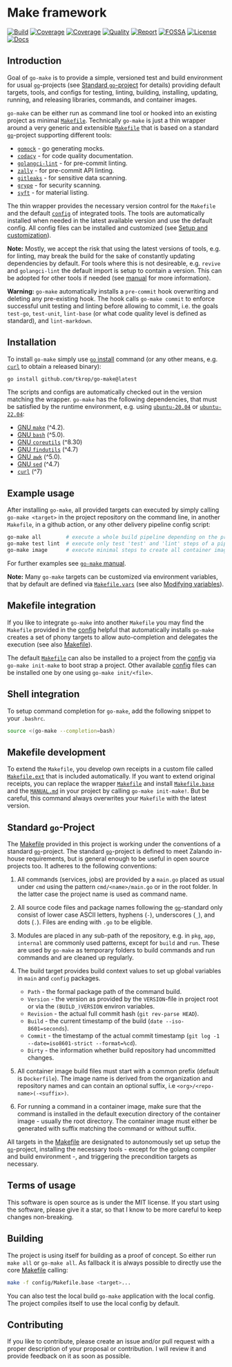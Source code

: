 # Make framework

[![Build][build-badge]][build-link]
[![Coverage][coveralls-badge]][coveralls-link]
[![Coverage][coverage-badge]][coverage-link]
[![Quality][quality-badge]][quality-link]
[![Report][report-badge]][report-link]
[![FOSSA][fossa-badge]][fossa-link]
[![License][license-badge]][license-link]
[![Docs][docs-badge]][docs-link]
<!--
[![Libraries][libs-badge]][libs-link]
[![Security][security-badge]][security-link]
-->

[build-badge]: https://github.com/tkrop/go-make/actions/workflows/go.yaml/badge.svg
[build-link]: https://github.com/tkrop/go-make/actions/workflows/go.yaml

[coveralls-badge]: https://coveralls.io/repos/github/tkrop/go-make/badge.svg?branch=main
[coveralls-link]: https://coveralls.io/github/tkrop/go-make?branch=main

[coverage-badge]: https://app.codacy.com/project/badge/Coverage/b2bb898346ae4bb4be6414cd6dfe4932
[coverage-link]: https://www.codacy.com/gh/tkrop/go-make/dashboard?utm_source=github.com&utm_medium=referral&utm_content=tkrop/go-make&utm_campaign=Badge_Coverage

[quality-badge]: https://app.codacy.com/project/badge/Grade/b2bb898346ae4bb4be6414cd6dfe4932
[quality-link]: b2bb898346ae4bb4be6414cd6dfe4932https://app.codacy.com/gh/tkrop/go-make/dashboard?utm_source=gh&utm_medium=referral&utm_content=&utm_campaign=Badge_grade

[report-badge]: https://goreportcard.com/badge/github.com/tkrop/go-make
[report-link]: https://goreportcard.com/report/github.com/tkrop/go-make

[fossa-badge]: https://app.fossa.com/api/projects/git%2Bgithub.com%2Ftkrop%2Fgo-make.svg?type=shield&issueType=license
[fossa-link]: https://app.fossa.com/projects/git%2Bgithub.com%2Ftkrop%2Fgo-make?ref=badge_shield&issueType=license

[license-badge]: https://img.shields.io/badge/License-MIT-yellow.svg
[license-link]: https://opensource.org/licenses/MIT

[docs-badge]: https://pkg.go.dev/badge/github.com/tkrop/go-make.svg
[docs-link]: https://pkg.go.dev/github.com/tkrop/go-make

<!--
[libs-badge]: https://img.shields.io/librariesio/release/github/tkrop/go-make
[libs-link]: https://libraries.io/github/tkrop/go-make

[security-badge]: https://snyk.io/test/github/tkrop/go-make/main/badge.svg
[security-link]: https://snyk.io/test/github/tkrop/go-make
-->

## Introduction

Goal of `go-make` is to provide a simple, versioned test and build environment
for usual [`go`][go]-projects (see [Standard `go`-project](#standard-go-project)
for details) providing default targets, tools, and configs for testing, linting,
building, installing, updating, running, and releasing libraries, commands, and
container images.

`go-make` can be either run as command line tool or hooked into an existing
project as minimal [`Makefile`](Makefile). Technically `go-make` is just a thin
wrapper around a very generic and extensible [`Makefile`](Makefile.base) that
is based on a standard [`go`][go]-project supporting different tools:

* [`gomock`][gomock] - go generating mocks.
* [`codacy`][codacy] - for code quality documentation.
* [`golangci-lint`][golangci] - for pre-commit linting.
* [`zally`][zally] - for pre-commit API linting.
* [`gitleaks`][gitleaks] - for sensitive data scanning.
* [`grype`][grype] - for security scanning.
* [`syft`][syft] - for material listing.

The thin wrapper provides the necessary version control for the `Makefile` and
the default [`config`](config) of integrated tools. The tools are automatically
installed when needed in the latest available version and use the default
config. All config files can be installed and customized (see [Setup and
customization](MANUAL.md#setup-and-customization)).


**Note:** Mostly, we accept the risk that using the latest versions of tools,
e.g. for linting, may break the build for the sake of constantly updating
dependencies by default. For tools where this is not desireable, e.g. `revive`
and `golangci-lint` the default import is setup to contain a version. This can
be adopted for other tools if needed (see [manual](MANUAL.md) for more
information).

**Warning:** `go-make` automatically installs a `pre-commit` hook overwriting
and deleting any pre-existing hook. The hook calls `go-make commit` to enforce
successful unit testing and linting before allowing to commit, i.e. the goals
`test-go`, `test-unit`, `lint-base` (or what code quality level is defined as
standard), and `lint-markdown`.

[gomock]: <https://github.com/uber/mock>
[golangci]: <https://github.com/golangci/golangci-lint>
[codacy]: <https://www.codacy.com/>
[zally]: <http://opensource.zalando.com/zally>
[gitleaks]: <https://github.com/gitleaks/gitleaks>
[grype]: <https://github.com/anchore/grype>
[syft]: <https://github.com/anchore/syft>


## Installation

To install `go-make` simply use [`go` install][go-install] command (or any
other means, e.g. [`curl`][curl] to obtain a released binary):

```bash
go install github.com/tkrop/go-make@latest
```

The scripts and configs are automatically checked out in the version matching
the wrapper. `go-make` has the following dependencies, that must be satisfied
by the runtime environment, e.g. using [`ubuntu-20.04`][ubuntu-20.04] or
[`ubuntu-22.04`][ubuntu-22.04]:

* [GNU `make`][make] (^4.2).
* [GNU `bash`][bash] (^5.0).
* [GNU `coreutils`][core] (^8.30)
* [GNU `findutils`][find] (^4.7)
* [GNU `awk`][awk] (^5.0).
* [GNU `sed`][sed] (^4.7)
* [`curl`][curl] (^7)

[ubuntu-20.04]: <https://releases.ubuntu.com/focal/>
[ubuntu-22.04]: <https://releases.ubuntu.com/jammy/>
[go-install]: <https://go.dev/doc/tutorial/compile-install>
[curl]: <https://curl.se/>
[make]: <https://www.gnu.org/software/make/>
[bash]: <https://www.gnu.org/software/bash/>
[core]: <https://www.gnu.org/software/coreutils/>
[find]: <https://www.gnu.org/software/findutils/>
[awk]: <https://www.gnu.org/software/awk/>
[sed]: <https://www.gnu.org/software/sed/>


## Example usage

After installing `go-make`, all provided targets can executed by simply calling
`go-make <target>` in the project repository on the command line, in another
`Makefile`, in a github action, or any other delivery pipeline config script:

```bash
go-make all        # execute a whole build pipeline depending on the project.
go-make test lint  # execute only test 'test' and 'lint' steps of a pipeline.
go-make image      # execute minimal steps to create all container images.
```

For further examples see [`go-make` manual](MANUAL.md).

**Note:** Many `go-make` targets can be customized via environment variables,
that by default are defined via [`Makefile.vars`](Makefiles.vars) (see also
[Modifying variables](Manual.md#modifying-variables)).


## Makefile integration

If you like to integrate `go-make` into another `Makefile` you may find the
`Makefile` provided in the [config](config) helpful that automatically installs
`go-make` creates a set of phony targets to allow auto-completion and delegates
the execution (see also [Makefile](config/Makefile)).

The default [`Makefile`](config/Makefile) can also be installed to a project
from the [config](config) via `go-make init-make` to boot strap a project.
Other available [config](config) files can be installed one by one using
`go-make init/<file>`.


## Shell integration

To setup command completion for `go-make`, add the following snippet to your
`.bashrc`.

```bash
source <(go-make --completion=bash)
```


## Makefile development

To extend the `Makefile`, you develop own receipts in a custom file called
[`Makefile.ext`](Makefile.ext) that is included automatically. If you want to
extend original receipts, you can replace the wrapper [`Makefile`](Makefile)
and install [`Makefile.base`](Makefile.base) and the [`MANUAL.md`](MANUAL.md)
in your project by calling `go-make init-make!`. But be careful, this command
always overwrites your `Makefile` with the latest version.


## Standard `go`-Project

The [Makefile](Makefile) provided in this project is working under the
conventions of a standard [`go`][go]-project. The standard [`go`][go]-project
is defined to meet Zalando in-house requirements, but is general enough to be
useful in open source projects too. It adheres to the following conventions:

1. All commands (services, jobs) are provided by a `main.go` placed as usual
   under `cmd` using the pattern `cmd/<name>/main.go` or in the root folder. In
   the latter case the project name is used as command name.

2. All source code files and package names following the [`go`][go]-standard
   only consist of lower case ASCII letters, hyphens (`-`), underscores (`_`),
   and dots (`.`). Files are ending with `.go` to be eligible.

3. Modules are placed in any sub-path of the repository, e.g. in `pkg`, `app`,
   `internal` are commonly used patterns, except for `build` and `run`. These
   are used by `go-make` as temporary folders to build commands and run commands
   and are cleaned up regularly.

4. The build target provides build context values to set up global variables in
   `main` and `config` packages.

   * `Path` - the formal package path of the command build.
   * `Version` - the version as provided by the `VERSION`-file in project root
     or via the `(BUILD_)VERSION` environ variables.
   * `Revision` - the actual full commit hash (`git rev-parse HEAD`).
   * `Build` - the current timestamp of the build (`date --iso-8601=seconds`).
   * `Commit` - the timestamp of the actual commit timestamp
     (`git log -1 --date=iso8601-strict --format=%cd`).
   * `Dirty` - the information whether build repository had uncommitted changes.

5. All container image build files must start with a common prefix (default is
   `Dockerfile`). The image name is derived from the organization and repository
   names and can contain an optional suffix, i.e `<org>/<repo-name>(-<suffix>)`.

6. For running a command in a container image, make sure that the command is
   installed in the default execution directory of the container image - usually
   the root directory. The container image must either be generated with suffix
   matching the command or without suffix.

All targets in the [Makefile](Makefile) are designated to autonomously set up
setup the [`go`][go]-project, installing the necessary tools - except for the
golang compiler and build environment -, and triggering the precondition
targets as necessary.

[go]: <https://go.dev/>


## Terms of usage

This software is open source as is under the MIT license. If you start using
the software, please give it a star, so that I know to be more careful to keep
changes non-breaking.


## Building

The project is using itself for building as a proof of concept. So either run
`make all` or `go-make all`. As fallback it is always possible to directly use
the core [Makefile](Makefile.base) calling:

```bash
make -f config/Makefile.base <target>...
```

You can also test the local build `go-make` application with the local config.
The project compiles itself to use the local config by default.


## Contributing

If you like to contribute, please create an issue and/or pull request with a
proper description of your proposal or contribution. I will review it and
provide feedback on it as soon as possible.
